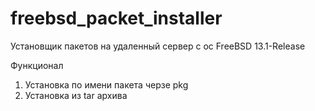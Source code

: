 # freebsd_packet_installer
Установщик пакетов на удаленный сервер с ос FreeBSD 13.1-Release

Функционал 
1) Установка по имени пакета черзе pkg
2) Установка из tar архива
